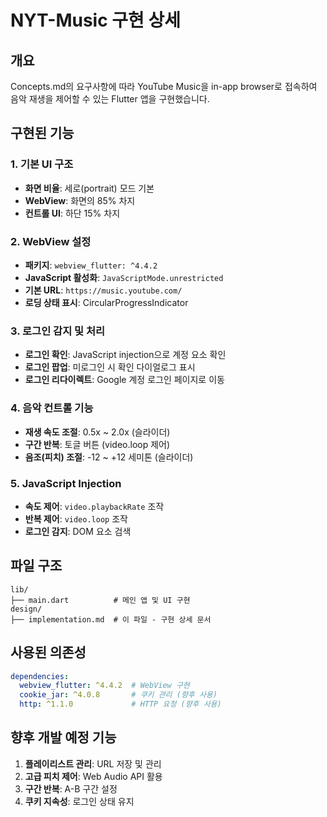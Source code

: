 # NYT-Music 구현 상세

## 개요
Concepts.md의 요구사항에 따라 YouTube Music을 in-app browser로 접속하여 음악 재생을 제어할 수 있는 Flutter 앱을 구현했습니다.

## 구현된 기능

### 1. 기본 UI 구조
- **화면 비율**: 세로(portrait) 모드 기본
- **WebView**: 화면의 85% 차지
- **컨트롤 UI**: 하단 15% 차지

### 2. WebView 설정
- **패키지**: `webview_flutter: ^4.4.2`
- **JavaScript 활성화**: `JavaScriptMode.unrestricted`
- **기본 URL**: `https://music.youtube.com/`
- **로딩 상태 표시**: CircularProgressIndicator

### 3. 로그인 감지 및 처리
- **로그인 확인**: JavaScript injection으로 계정 요소 확인
- **로그인 팝업**: 미로그인 시 확인 다이얼로그 표시
- **로그인 리다이렉트**: Google 계정 로그인 페이지로 이동

### 4. 음악 컨트롤 기능
- **재생 속도 조절**: 0.5x ~ 2.0x (슬라이더)
- **구간 반복**: 토글 버튼 (video.loop 제어)
- **음조(피치) 조절**: -12 ~ +12 세미톤 (슬라이더)

### 5. JavaScript Injection
- **속도 제어**: `video.playbackRate` 조작
- **반복 제어**: `video.loop` 조작
- **로그인 감지**: DOM 요소 검색

## 파일 구조
```
lib/
├── main.dart          # 메인 앱 및 UI 구현
design/
├── implementation.md  # 이 파일 - 구현 상세 문서
```

## 사용된 의존성
```yaml
dependencies:
  webview_flutter: ^4.4.2  # WebView 구현
  cookie_jar: ^4.0.8       # 쿠키 관리 (향후 사용)
  http: ^1.1.0             # HTTP 요청 (향후 사용)
```

## 향후 개발 예정 기능
1. **플레이리스트 관리**: URL 저장 및 관리
2. **고급 피치 제어**: Web Audio API 활용
3. **구간 반복**: A-B 구간 설정
4. **쿠키 지속성**: 로그인 상태 유지
